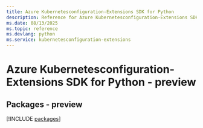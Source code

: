 ```yaml
---
title: Azure Kubernetesconfiguration-Extensions SDK for Python
description: Reference for Azure Kubernetesconfiguration-Extensions SDK for Python
ms.date: 08/13/2025
ms.topic: reference
ms.devlang: python
ms.service: kubernetesconfiguration-extensions
---
```

# Azure Kubernetesconfiguration-Extensions SDK for Python - preview
## Packages - preview
[!INCLUDE [packages](kubernetesconfiguration-extensions-index.md)]